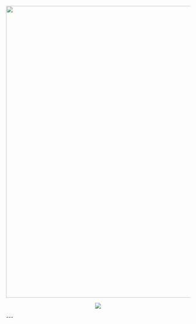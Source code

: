
<p align="center">
    <a target="_blank" href="https://discord.gg/nationsquad">
        <img src="https://i.postimg.cc/mkNV926v/2e4e9982c7193de6b65869198fcbc9ba.gif" width="800px" />
    </a>
</p>

<p align="center">
	<a href="https://readme-typing-svg.herokuapp.com/?lines=!%22Jimo+|%20ukknnoooww;HTML%20|%20CSS%20|%20PYTHON%20|%20JS%20;&center=true&width=380&height=45">
		<img src="https://readme-typing-svg.herokuapp.com/?lines=!%22Jimo+|%20ukknnoooww;HTML%20|%20CSS%20|%20PYTHON%20|%20JS%20;&center=true&width=380&height=45">
	</a>
</p>
---

<!--
**jimotimo/jimotimo** is a ✨ _special_ ✨ repository because its `README.md` (this file) appears on your GitHub profile.

Here are some ideas to get you started:

- 🔭 I’m currently working on ...
- 🌱 I’m currently learning ...
- 👯 I’m looking to collaborate on ...
- 🤔 I’m looking for help with ...
- 💬 Ask me about ...
- 📫 How to reach me: ...
- 😄 Pronouns: ...
- ⚡ Fun fact: ...
-->
